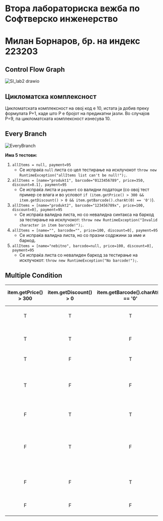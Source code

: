 # Втора лабораториска вежба по Софтверско инженерство

# Милан Борнаров, бр. на индекс 223203

## Control Flow Graph

![SI_lab2 drawio](https://github.com/MilanBornarov/SI_2024_lab2_223203/assets/130222817/89c1543b-3b76-4cab-9087-7810127b6af4)

## Цикломатска комплексност

Цикломатската комплексност на овој код е 10, истата ја добив преку формулата P+1, каде што P е бројот на предикатни јазли. Во случајoв P=9, па цикломатската комплексност изнесува 10.

## Every Branch

![EveryBranch](https://github.com/MilanBornarov/SI_2024_lab2_223203/assets/130222817/27bf4080-cde2-4c48-9bc6-75f9fd685a37)

**Има 5 тестови:**
1. `allItems = null, payment=95`
   * Се испраќа `null` листа со цел тестирање на исклучокот `throw new RuntimeException("allItems list can't be null!");`.
2. `allItems = [name="produkt1", barcode="0123456789", price=350, discount=0.1], payment=95`
   * Се испраќа листа и `payment` со валидни податоци (со овој тест пример се влага и во условот `if (item.getPrice() > 300 && item.getDiscount() > 0 && item.getBarcode().charAt(0) == '0')`).
3. `allItems = [name="produkt2", barcode="123456789x", price=100, discount=0], payment=95`
   * Се испраќа валидна листа, но со невалидна синтакса на баркод за тестирање на исклучокот: `throw new RuntimeException("Invalid character in item barcode!");`.
4. `allItems = [name="", barcode="", price=100, discount=0], payment=95`
   * Се испраќа валидна листа, но со празни содржини за име и баркод.
5. `allItems = [name="nebitno", barcode=null, price=100, discount=0], payment=95`
   * Се испраќа листа со невалиден баркод за тестирање на исклучокот: `throw new RuntimeException("No barcode!");`.

## Multiple Condition
| item.getPrice() > 300 | item.getDiscount() > 0 | item.getBarcode().charAt(0) == '0' | Можен тест пример | Гранка | Кратко објаснение |
|:------------:|:-------------:|:------------------------------:|---------------------|--------|------------------|
| T | T | T | 350, 0.1, "0" | 20-21 | Кога сите услови се исполнети |
| T | T | F | 400, 0.1, "1" | 20-5.2 | Кога првиот карактер од баркодот не е '0' |
| T | F | T | 350, 0, "0" | 20-5.2 | Кога нема попуст |
| T | F | F | 400, 0, "1" | 20-5.2 | Кога нема попуст и првиот карактер од баркодот не е '0' |
| F | T | T | 250, 0.1, "0" | 20-5.2 | Кога цената е помала од 300 |
| F | T | F | 250, 0.1, "1" | 20-5.2 | Кога цената е помала од 300 и првиот карактер од баркодот не е '0' |
| F | F | T | 250, 0, "0" | 20-5.2 | Кога цената е помала од 300 и нема попуст |
| F | F | F | 250, 0, "1" | 20-5.2 | Кога сите услови се неисполнети |
